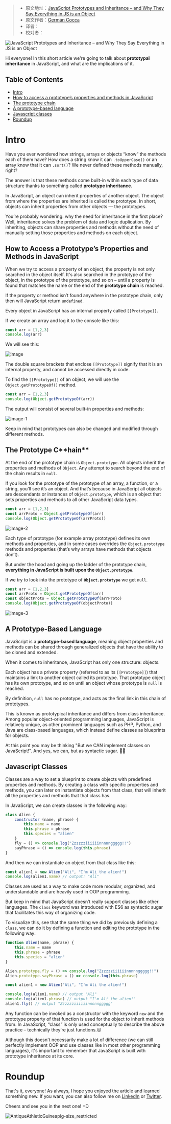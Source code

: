 > -  原文地址：[JavaScript Prototypes and Inheritance – and Why They Say Everything in JS is an Object](https://www.freecodecamp.org/news/prototypes-and-inheritance-in-javascript/)
> -  原文作者：[Germán Cocca](https://www.freecodecamp.org/news/author/gercocca/)
> -  译者：
> -  校对者：

![JavaScript Prototypes and Inheritance – and Why They Say Everything in JS is an Object](https://www.freecodecamp.org/news/content/images/size/w2000/2022/04/pexels-maor-attias-5192478.jpg)

Hi everyone! In this short article we're going to talk about **prototypal inheritance** in JavaScript, and what are the implications of it.

## Table of Contents

-   [Intro](#intro)
-   [How to access a prototype’s properties and methods in JavaScript](#how-to-access-a-prototype-s-properties-and-methods-in-javascript)
-   [The prototype chain](#the-prototype-chain)
-   [A prototype-based language](#a-prototype-based-language)
-   [Javascript classes](#javascript-classes)
-   [Roundup](#roundup)

# Intro

Have you ever wondered how strings, arrays or objects “know” the methods each of them have? How does a string know it can `.toUpperCase()` or an array know that it can `.sort()`? We never defined these methods manually, right?

The answer is that these methods come built-in within each type of data structure thanks to something called **prototype inheritance**.

In JavaScript, an object can inherit properties of another object. The object from where the properties are inherited is called the prototype. In short, objects can inherit properties from other objects — the prototypes.

You’re probably wondering: why the need for inheritance in the first place? Well, inheritance solves the problem of data and logic duplication. By inheriting, objects can share properties and methods without the need of manually setting those properties and methods on each object.

## ****How to** A**ccess** a P**rototype’s** P**roperties and** M**ethods** in JavaScript**

When we try to access a property of an object, the property is not only searched in the object itself. It's also searched in the prototype of the object, in the prototype of the prototype, and so on – until a property is found that matches the name or the end of the **prototype chain** is reached.

If the property or method isn’t found anywhere in the prototype chain, only then will JavaScript return `undefined`.

Every object in JavaScript has an internal property called `[[Prototype]]`.

If we create an array and log it to the console like this:

```javascript
const arr = [1,2,3]
console.log(arr)
```

We will see this:

![image](https://www.freecodecamp.org/news/content/images/2022/05/image.png)

The double square brackets that enclose `[[Prototype]]` signify that it is an internal property, and cannot be accessed directly in code.

To find the `[[Prototype]]` of an object, we will use the `Object.getPrototypeOf()` method.

```javascript
const arr = [1,2,3]
console.log(Object.getPrototypeOf(arr))
```

The output will consist of several built-in properties and methods:

![image-1](https://www.freecodecamp.org/news/content/images/2022/05/image-1.png)

Keep in mind that prototypes can also be changed and modified through different methods.

## ****The** P**rototype** C**hain****

At the end of the prototype chain is `Object.prototype`. All objects inherit the properties and methods of `Object`. Any attempt to search beyond the end of the chain results in `null`.

If you look for the prototype of the prototype of an array, a function, or a string, you’ll see it’s an object. And that’s because in JavaScript all objects are descendants or instances of `Object.prototype`, which is an object that sets properties and methods to all other JavaScript data types.

```javascript
const arr = [1,2,3]
const arrProto = Object.getPrototypeOf(arr)
console.log(Object.getPrototypeOf(arrProto))
```

![image-2](https://www.freecodecamp.org/news/content/images/2022/05/image-2.png)

Each type of prototype (for example array prototype) defines its own methods and properties, and in some cases overrides the `Object.prototype` methods and properties (that’s why arrays have methods that objects don’t).

But under the hood and going up the ladder of the prototype chain, **everything in JavaScript is built upon the `Object.prototype`.**

If we try to look into the prototype of **`Object.prototype`** we get `null`.

```javascript
const arr = [1,2,3]
const arrProto = Object.getPrototypeOf(arr)
const objectProto = Object.getPrototypeOf(arrProto)
console.log(Object.getPrototypeOf(objectProto))
```

![image-3](https://www.freecodecamp.org/news/content/images/2022/05/image-3.png)

## **A Prototype-Based Language**

JavaScript is a **prototype-based language**, meaning object properties and methods can be shared through generalized objects that have the ability to be cloned and extended.

When it comes to inheritance, JavaScript has only one structure: objects.

Each object has a private property (referred to as its `[[Prototype]]`) that maintains a link to another object called its prototype. That prototype object has its own prototype, and so on until an object whose prototype is `null` is reached.

By definition, `null` has no prototype, and acts as the final link in this chain of prototypes.

This is known as prototypical inheritance and differs from class inheritance. Among popular object-oriented programming languages, JavaScript is relatively unique, as other prominent languages such as PHP, Python, and Java are class-based languages, which instead define classes as blueprints for objects.

At this point you may be thinking "But we CAN implement classes on JavaScript!". And yes, we can, but as syntactic sugar. 🤫🤔

## Javascript Classes

Classes are a way to set a blueprint to create objects with predefined properties and methods. By creating a class with specific properties and methods, you can later on instantiate objects from that class, that will inherit all the properties and methods that that class has.

In JavaScript, we can create classes in the following way:

```javascript
class Alien {
    constructor (name, phrase) {
        this.name = name
        this.phrase = phrase
        this.species = "alien"
    }
    fly = () => console.log("Zzzzzziiiiiinnnnnggggg!!")
    sayPhrase = () => console.log(this.phrase)
}
```

And then we can instantiate an object from that class like this:

```javascript
const alien1 = new Alien("Ali", "I'm Ali the alien!")
console.log(alien1.name) // output: "Ali"
```

Classes are used as a way to make code more modular, organized, and understandable and are heavily used in OOP programming.

But keep in mind that JavaScript doesn’t really support classes like other languages. The `class` keyword was introduced with ES6 as syntactic sugar that facilitates this way of organizing code.

To visualize this, see that the same thing we did by previously defining a `class`, we can do it by defining a function and editing the prototype in the following way:

```javascript
function Alien(name, phrase) {
    this.name = name
    this.phrase = phrase
    this.species = "alien"
}

Alien.prototype.fly = () => console.log("Zzzzzziiiiiinnnnnggggg!!")
Alien.prototype.sayPhrase = () => console.log(this.phrase)

const alien1 = new Alien("Ali", "I'm Ali the alien!")

console.log(alien1.name) // output "Ali"
console.log(alien1.phrase) // output "I'm Ali the alien!"
alien1.fly() // output "Zzzzzziiiiiinnnnnggggg"
```

Any function can be invoked as a constructor with the keyword `new` and the prototype property of that function is used for the object to inherit methods from. In JavaScript, “class” is only used conceptually to describe the above practice – technically they’re just functions.😑

Although this doesn't necessarily make a lot of difference (we can still perfectly implement OOP and use classes like in most other programming languages), it's important to remember that JavaScript is built with prototype inheritance at its core.

# Roundup

That's it, everyone! As always, I hope you enjoyed the article and learned something new. If you want, you can also follow me on [LinkedIn](https://www.linkedin.com/in/germancocca/) or [Twitter](https://twitter.com/CoccaGerman).

Cheers and see you in the next one! =D

![AntiqueAthleticGuineapig-size_restricted](https://www.freecodecamp.org/news/content/images/2022/04/AntiqueAthleticGuineapig-size_restricted.gif)